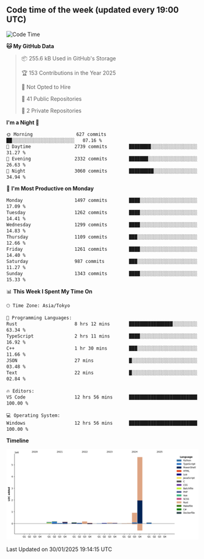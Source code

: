 ## Code time of the week (updated every 19:00 UTC)

<!--START_SECTION:waka-->
![Code Time](http://img.shields.io/badge/Code%20Time-4%2C193%20hrs%2028%20mins-blue)

**🐱 My GitHub Data** 

> 📦 255.6 kB Used in GitHub's Storage 
 > 
> 🏆 153 Contributions in the Year 2025
 > 
> 🚫 Not Opted to Hire
 > 
> 📜 41 Public Repositories 
 > 
> 🔑 2 Private Repositories 
 > 
**I'm a Night 🦉** 

```text
🌞 Morning                627 commits         ██░░░░░░░░░░░░░░░░░░░░░░░   07.16 % 
🌆 Daytime                2739 commits        ████████░░░░░░░░░░░░░░░░░   31.27 % 
🌃 Evening                2332 commits        ███████░░░░░░░░░░░░░░░░░░   26.63 % 
🌙 Night                  3060 commits        █████████░░░░░░░░░░░░░░░░   34.94 % 
```
📅 **I'm Most Productive on Monday** 

```text
Monday                   1497 commits        ████░░░░░░░░░░░░░░░░░░░░░   17.09 % 
Tuesday                  1262 commits        ████░░░░░░░░░░░░░░░░░░░░░   14.41 % 
Wednesday                1299 commits        ████░░░░░░░░░░░░░░░░░░░░░   14.83 % 
Thursday                 1109 commits        ███░░░░░░░░░░░░░░░░░░░░░░   12.66 % 
Friday                   1261 commits        ████░░░░░░░░░░░░░░░░░░░░░   14.40 % 
Saturday                 987 commits         ███░░░░░░░░░░░░░░░░░░░░░░   11.27 % 
Sunday                   1343 commits        ████░░░░░░░░░░░░░░░░░░░░░   15.33 % 
```


📊 **This Week I Spent My Time On** 

```text
🕑︎ Time Zone: Asia/Tokyo

💬 Programming Languages: 
Rust                     8 hrs 12 mins       ████████████████░░░░░░░░░   63.34 % 
TypeScript               2 hrs 11 mins       ████░░░░░░░░░░░░░░░░░░░░░   16.92 % 
C++                      1 hr 30 mins        ███░░░░░░░░░░░░░░░░░░░░░░   11.66 % 
JSON                     27 mins             █░░░░░░░░░░░░░░░░░░░░░░░░   03.48 % 
Text                     22 mins             █░░░░░░░░░░░░░░░░░░░░░░░░   02.84 % 

🔥 Editors: 
VS Code                  12 hrs 56 mins      █████████████████████████   100.00 % 

💻 Operating System: 
Windows                  12 hrs 56 mins      █████████████████████████   100.00 % 
```

**Timeline**

![Lines of Code chart](https://raw.githubusercontent.com/SARDONYX-sard/SARDONYX-sard/main/assets/bar_graph.png)


 Last Updated on 30/01/2025 19:14:15 UTC
<!--END_SECTION:waka-->